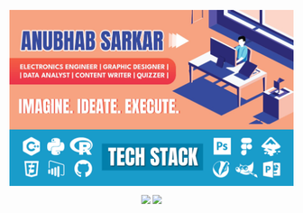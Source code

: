 <p align="center">

<img align="center" src="./assets/Github Profile.jpg">
<img align="center" src="./assets/Github Profile 2.jpg">

<p align="center"> 
<img align="center" width="410px" src="https://github-readme-stats.vercel.app/api?username=anubhab1710&count_private=true&show_icons=true&theme=react" />
<img align="center" width="410px" src="https://github-readme-streak-stats.herokuapp.com/?user=anubhab1710&theme=react" />
</p>
<!-- <img align="center" src="https://github-readme-stats.vercel.app/api/wakatime?username=anubhab1710i&theme=vue" /> -->
<!-- <img align="center" src="https://github-readme-stats.vercel.app/api/top-langs/?username=anubhab1710&layout=compact&theme=react&count_private=false" />
<!--
**anubhab1710/anubhab1710** is a ✨ _special_ ✨ repository because its `README.md` (this file) appears on your GitHub profile.

Here are some ideas to get you started:

- 🔭 I’m currently working on ...
- 🌱 I’m currently learning ...
- 👯 I’m looking to collaborate on ...
- 🤔 I’m looking for help with ...
- 💬 Ask me about ...
- 📫 How to reach me: ...
- 😄 Pronouns: ...
- ⚡ Fun fact: ...
-->
